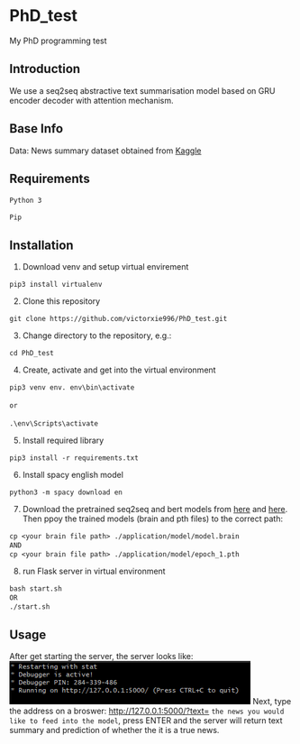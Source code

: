PhD_test
====
My PhD programming test

Introduction
-------
We use a seq2seq abstractive text summarisation model based on GRU encoder decoder with attention mechanism.

Base Info
-------
Data: News summary dataset obtained from [Kaggle](https://www.kaggle.com/sunnysai12345/news-summary?select=news_summary_more.csv)


Requirements
-------
```
Python 3
```

```
Pip
```


Installation
-------
1. Download venv and setup virtual envirement
```
pip3 install virtualenv
```
2. Clone this repository
```
git clone https://github.com/victorxie996/PhD_test.git
```
3.  Change directory to the repository, e.g.:
```
cd PhD_test
```
4. Create, activate and get into the virtual environment 
```
pip3 venv env. env\bin\activate

or 

.\env\Scripts\activate
```
5. Install required library
```
pip3 install -r requirements.txt
```
6. Install spacy english model
```
python3 -m spacy download en
```
7. Download the pretrained seq2seq and bert models from [here](https://drive.google.com/file/d/1mw0VENGVosXo0yct7KRXxq6LPNPVJDNT/view?usp=sharing) and [here](https://drive.google.com/file/d/1M5Go5VM-fsXpvYfPxMH1vvnphVa4hHBu/view?usp=sharing). Then ppoy the trained models (brain and pth files) to the correct path:
```
cp <your brain file path> ./application/model/model.brain 
AND
cp <your brain file path> ./application/model/epoch_1.pth 
```
8. run Flask server in virtual environment
```
bash start.sh
OR
./start.sh
```

Usage
-------
After get starting the server, the server looks like: 
![image](https://github.com/victorxie996/PhD_test/blob/main/demo/bug_img.png)
Next, type the address on a broswer: http://127.0.0.1:5000/?text= ```the news you would like to feed into the model```, press ENTER and the server will return text summary and prediction of whether the it is a true news.



